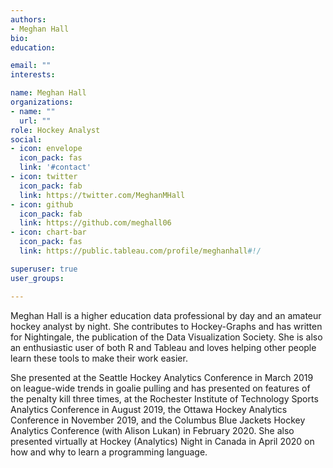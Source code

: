 ```yaml
---
authors:
- Meghan Hall
bio: 
education:

email: ""
interests:

name: Meghan Hall
organizations:
- name: ""
  url: ""
role: Hockey Analyst
social:
- icon: envelope
  icon_pack: fas
  link: '#contact'
- icon: twitter
  icon_pack: fab
  link: https://twitter.com/MeghanMHall
- icon: github
  icon_pack: fab
  link: https://github.com/meghall06
- icon: chart-bar
  icon_pack: fas
  link: https://public.tableau.com/profile/meghanhall#!/

superuser: true
user_groups:

---
```


Meghan Hall is a higher education data professional by day and an amateur hockey analyst by night. She contributes to Hockey-Graphs and has written for Nightingale, the publication of the Data Visualization Society. She is also an enthusiastic user of both R and Tableau and loves helping other people learn these tools to make their work easier.

She presented at the Seattle Hockey Analytics Conference in March 2019 on league-wide trends in goalie pulling and has presented on features of the penalty kill three times, at the Rochester Institute of Technology Sports Analytics Conference in August 2019, the Ottawa Hockey Analytics Conference in November 2019, and the Columbus Blue Jackets Hockey Analytics Conference (with Alison Lukan) in February 2020. She also presented virtually at Hockey (Analytics) Night in Canada in April 2020 on how and why to learn a programming language.
